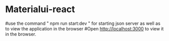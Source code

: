 # Materialui-react
#use the command " npm run start:dev " for starting json server as well as to view the application in the browser
#Open [http://localhost:3000](http://localhost:3000) to view it in the browser.
